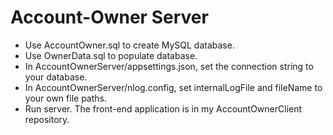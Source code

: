 # Account-Owner Server
* Use AccountOwner.sql to create MySQL database.
* Use OwnerData.sql to populate database.
* In AccountOwnerServer/appsettings.json, set the connection string to your database.
* In AccountOwnerServer/nlog.config, set internalLogFile and fileName to your own file paths.
* Run server.
The front-end application is in my AccountOwnerClient repository.
